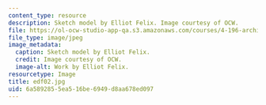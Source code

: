 ```yaml
---
content_type: resource
description: Sketch model by Elliot Felix. Image courtesy of OCW.
file: https://ol-ocw-studio-app-qa.s3.amazonaws.com/courses/4-196-architecture-design-level-ii-cuba-studio-spring-2004/6a5892855ea516be6949d8aa678ed097_edf02.jpg
file_type: image/jpeg
image_metadata:
  caption: Sketch model by Elliot Felix.
  credit: Image courtesy of OCW.
  image-alt: Work by Elliot Felix.
resourcetype: Image
title: edf02.jpg
uid: 6a589285-5ea5-16be-6949-d8aa678ed097
---
```

